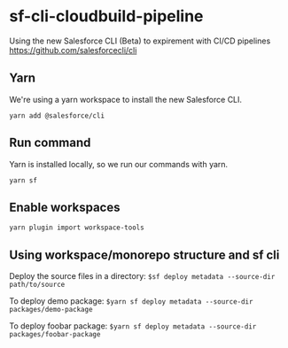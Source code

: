 #  sf-cli-cloudbuild-pipeline
Using the new Salesforce CLI (Beta) to expirement with CI/CD pipelines
https://github.com/salesforcecli/cli

## Yarn
We're using a yarn workspace to install the new Salesforce CLI.

```yarn add @salesforce/cli```

## Run command
Yarn is installed locally, so we run our commands with yarn.

```yarn sf```

## Enable workspaces
```yarn plugin import workspace-tools```

## Using workspace/monorepo structure and sf cli
Deploy the source files in a directory:
```$sf deploy metadata --source-dir path/to/source```

To deploy demo package:
```$yarn sf deploy metadata --source-dir packages/demo-package```

To deploy foobar package:
```$yarn sf deploy metadata --source-dir packages/foobar-package```